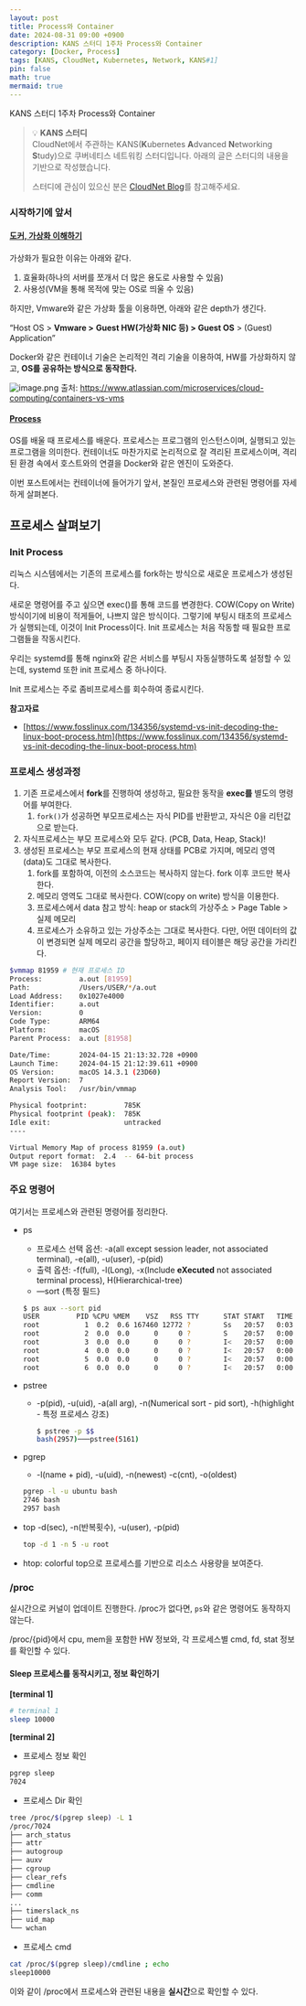 ```yaml
---
layout: post
title: Process와 Container
date: 2024-08-31 09:00 +0900 
description: KANS 스터디 1주차 Process와 Container
category: [Docker, Process] 
tags: [KANS, CloudNet, Kubernetes, Network, KANS#1] 
pin: false
math: true
mermaid: true
---
```

KANS 스터디 1주차 Process와 Container
<!--more-->


> 💡 **KANS 스터디**  
> CloudNet에서 주관하는 KANS(**K**ubernetes **A**dvanced **N**etworking **S**tudy)으로 쿠버네티스 네트워킹 스터디입니다. 아래의 글은 스터디의 내용을 기반으로 작성했습니다.  
>   
> 스터디에 관심이 있으신 분은 [CloudNet Blog](https://gasidaseo.notion.site/CloudNet-Blog-c9dfa44a27ff431dafdd2edacc8a1863)를 참고해주세요.


### 시작하기에 앞서


#### [도커, 가상화 이해하기](https://www.youtube.com/watch?v=zh0OMXg2Kog)


가상화가 필요한 이유는 아래와 같다.

1. 효율화(하나의 서버를 쪼개서 더 많은 용도로 사용할 수 있음)
2. 사용성(VM을 통해 목적에 맞는 OS로 띄울 수 있음)

하지만, Vmware와 같은 가상화 툴을 이용하면, 아래와 같은 depth가 생긴다.


“Host OS > **Vmware >** **Guest HW(가상화 NIC 등) > Guest OS** > (Guest) Application”


Docker와 같은 컨테이너 기술은 논리적인 격리 기술을 이용하여, HW를 가상화하지 않고, **OS를 공유하는 방식으로 동작한다.** 


![image.png](/assets/img/post/Process와%20Container/1.png)
출처: https://www.atlassian.com/microservices/cloud-computing/containers-vs-vms

####  [Process](https://www.youtube.com/watch?v=xewZYX1e5R8)


OS를 배울 때 프로세스를 배운다. 프로세스는 프로그램의 인스턴스이며, 실행되고 있는 프로그램을 의미한다. 컨테이너도 마찬가지로 논리적으로 잘 격리된 프로세스이며, 격리된 환경 속에서 호스트와의 연결을 Docker와 같은 엔진이 도와준다.


이번 포스트에서는 컨테이너에 들어가기 앞서, 본질인 프로세스와 관련된 명령어를 자세하게 살펴본다.


## 프로세스 살펴보기


### Init Process


리눅스 시스템에서는 기존의 프로세스를 fork하는 방식으로 새로운 프로세스가 생성된다. 


새로운 명령어를 주고 싶으면 exec()를 통해 코드를 변경한다. COW(Copy on Write)방식이기에 비용이 적게들어, 나쁘지 않은 방식이다. 그렇기에 부팅시 태초의 프로세스가 실행되는데, 이것이 Init Process이다. Init 프로세스는 처음 작동할 때 필요한 프로그램들을 작동시킨다. 


우리는 systemd를 통해 nginx와 같은 서비스를 부팅시 자동실행하도록 설정할 수 있는데, systemd 또한 init 프로세스 중 하나이다.


Init 프로세스는 주로 좀비프로세스를 회수하여 종료시킨다. 


**참고자료**

- [https://www.fosslinux.com/134356/systemd-vs-init-decoding-the-linux-boot-process.htm](https://www.fosslinux.com/134356/systemd-vs-init-decoding-the-linux-boot-process.htm)

### 프로세스 생성과정

1. 기존 프로세스에서 **fork**를 진행하여 생성하고, 필요한 동작을 **exec를** 별도의 명령어를 부여한다.
	1. `fork()`가 성공하면 부모프로세스는 자식 PID를 반환받고, 자식은 0을 리턴값으로 받는다.
2. 자식프로세스는 부모 프로세스와 모두 같다. (PCB, Data, Heap, Stack)!
3. 생성된 프로세스는 부모 프로세스의 현재 상태를 PCB로 가지며, 메모리 영역(data)도 그대로 복사한다.
	1. fork를 포함하여, 이전의 소스코드는 복사하지 않는다. fork 이후 코드만 복사한다.
	2. 메모리 영역도 그대로 복사한다. COW(copy on write) 방식을 이용한다.
	3. 프로세스에서 data 참고 방식: heap or stack의 가상주소 > Page Table > 실제 메모리
	4. 프로세스가 소유하고 있는 가상주소는 그대로 복사한다. 다만, 어떤 데이터의 값이 변경되면 실제 메모리 공간을 할당하고, 페이지 테이블은 해당 공간을 가리킨다.

```bash
$vmmap 81959 # 현재 프로세스 ID
Process:         a.out [81959]
Path:            /Users/USER/*/a.out
Load Address:    0x1027e4000
Identifier:      a.out
Version:         0
Code Type:       ARM64
Platform:        macOS
Parent Process:  a.out [81958]

Date/Time:       2024-04-15 21:13:32.728 +0900
Launch Time:     2024-04-15 21:12:39.611 +0900
OS Version:      macOS 14.3.1 (23D60)
Report Version:  7
Analysis Tool:   /usr/bin/vmmap

Physical footprint:         785K
Physical footprint (peak):  785K
Idle exit:                  untracked
----

Virtual Memory Map of process 81959 (a.out)
Output report format:  2.4  -- 64-bit process
VM page size:  16384 bytes
```


### 주요 명령어


여기서는 프로세스와 관련된 명령어를 정리한다.

- ps
	- 프로세스 선택 옵션: -a(all except session leader, not associated terminal),  -e(all), -u(user), -p(pid)
	- 출력 옵션: -f(full), -l(Long), -x(Include **eXecuted** not associated terminal process), H(Hierarchical-tree)
	- —sort {특정 필드}

	```bash
	$ ps aux --sort pid
	USER         PID %CPU %MEM    VSZ   RSS TTY      STAT START   TIME COMMAND
	root           1  0.2  0.6 167460 12772 ?        Ss   20:57   0:03 /sbin/init
	root           2  0.0  0.0      0     0 ?        S    20:57   0:00 [kthreadd]
	root           3  0.0  0.0      0     0 ?        I<   20:57   0:00 [rcu_gp]
	root           4  0.0  0.0      0     0 ?        I<   20:57   0:00 [rcu_par_gp]
	root           5  0.0  0.0      0     0 ?        I<   20:57   0:00 [slub_flushwq]
	root           6  0.0  0.0      0     0 ?        I<   20:57   0:00 [netns]
	```

- pstree
	- -p(pid), -u(uid), -a(all arg), -n(Numerical sort - pid sort), -h(highlight - 특정 프로세스 강조)

		```bash
		$ pstree -p $$
		bash(2957)───pstree(5161)
		```

- pgrep
	- -l(name + pid), -u(uid), -n(newest) -c(cnt), -o(oldest)

	```bash
	pgrep -l -u ubuntu bash
	2746 bash
	2957 bash
	```

- top -d(sec), -n(반복횟수), -u(user), -p(pid)

	```bash
	top -d 1 -n 5 -u root
	```

- htop: colorful top으로 프로세스를 기반으로 리소스 사용량을 보여준다.

### /proc


실시간으로 커널이 업데이트 진행한다. /proc가 없다면, `ps`와 같은 명령어도 동작하지 않는다.


/proc/{pid}에서 cpu, mem을 포함한 HW 정보와, 각 프로세스별 cmd, fd, stat 정보를 확인할 수 있다.


#### Sleep 프로세스를 동작시키고, 정보 확인하기

**[terminal 1]**

```bash
# terminal 1
sleep 10000
```

**[terminal 2]**

- 프로세스 정보 확인
```bash
pgrep sleep
7024
```
- 프로세스 Dir 확인

```bash
tree /proc/$(pgrep sleep) -L 1
/proc/7024
├── arch_status
├── attr
├── autogroup
├── auxv
├── cgroup
├── clear_refs
├── cmdline
├── comm
...
├── timerslack_ns
├── uid_map
└── wchan
```
- 프로세스 cmd 
```bash
cat /proc/$(pgrep sleep)/cmdline ; echo
sleep10000
```

이와 같이 /proc에서 프로세스와 관련된 내용을 **실시간**으로 확인할 수 있다.

